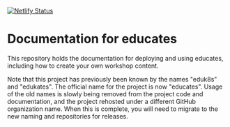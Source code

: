 [![Netlify Status](https://api.netlify.com/api/v1/badges/733ffbee-a738-432b-963c-5ef65ff16302/deploy-status)](https://app.netlify.com/sites/educates-docs/deploys)

Documentation for educates
==========================

This repository holds the documentation for deploying and using educates, including how to create your own workshop content.

Note that this project has previously been known by the names "eduk8s" and "edukates". The official name for the project is now "educates". Usage of the old names is slowly being removed from the project code and documentation, and the project rehosted under a different GitHub organization name. When this is complete, you will need to migrate to the new naming and repositories for releases.

